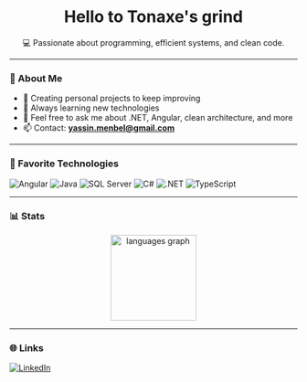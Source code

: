 <h1 align="center">Hello to Tonaxe's grind</h1>

<p align="center">💻 Passionate about programming, efficient systems, and clean code.</p>

---

### 🧠 About Me

- 🔭 Creating personal projects to keep improving  
- 🌱 Always learning new technologies  
- 💬 Feel free to ask me about .NET, Angular, clean architecture, and more  
- 📫 Contact: **yassin.menbel@gmail.com**

---

### 🧰 Favorite Technologies

![Angular](https://img.shields.io/badge/Angular-DD0031?style=flat&logo=angular&logoColor=white)
![Java](https://img.shields.io/badge/Java-007396?style=flat&logo=java&logoColor=white)
![SQL Server](https://img.shields.io/badge/SQL%20Server-CC2927?style=flat&logo=microsoftsqlserver&logoColor=white)
![C#](https://img.shields.io/badge/C%23-239120?style=flat&logo=c-sharp&logoColor=white)
![.NET](https://img.shields.io/badge/.NET-512BD4?style=flat&logo=dotnet&logoColor=white)
![TypeScript](https://img.shields.io/badge/TypeScript-3178C6?style=flat&logo=typescript&logoColor=white)


---

### 📊 Stats

<div align="center">
  <img src="https://github-readme-stats.vercel.app/api/top-langs?username=Tonaxe&locale=en&hide_title=false&layout=compact&card_width=320&langs_count=5&theme=dracula&hide_border=false&order=2" height="150" alt="languages graph" />
</div>

---

### 🌐 Links

[![LinkedIn](https://img.shields.io/badge/LinkedIn-blue?style=flat&logo=linkedin)]([https://linkedin.com/in/your-linkedin](https://www.linkedin.com/in/yassin-mennana/))

